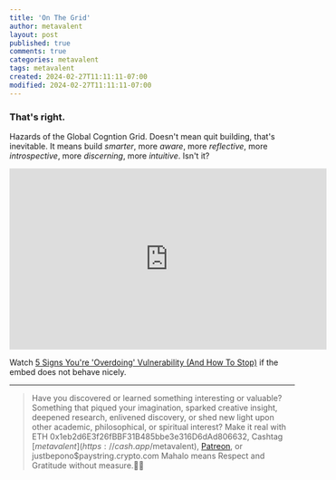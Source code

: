 ```yaml
---
title: 'On The Grid'
author: metavalent
layout: post
published: true
comments: true
categories: metavalent
tags: metavalent
created: 2024-02-27T11:11:11-07:00
modified: 2024-02-27T11:11:11-07:00
---
```


### That's right.

Hazards of the Global Cogntion Grid. Doesn't mean quit building, that's inevitable. It means build *smarter*, more *aware*, more *reflective*, more *introspective*, more *discerning*, more *intuitive*. Isn't it?

<!-- YouTube Player -->
<iframe id="ytplayer" type="text/html" class="center"loading="lazy" width="560" height="320" src="https://www.youtube.com/embed/m_B3afFDPHc" frameborder="0"></iframe>

Watch [5 Signs You're \'Overdoing\' Vulnerability \(And How To Stop\)](https://youtu.be/m_B3afFDPHc) if the embed does not behave nicely.

---
> Have you discovered or learned something interesting or valuable? Something that piqued your imagination, sparked creative insight, deepened research, enlivened discovery, or shed new light upon other academic, philosophical, or spiritual interest? Make it real with ETH 0x1eb2d6E3f26fBBF31B485bbe3e316D6dAd806632, Cashtag [$metavalent](https://cash.app/$metavalent), [Patreon](https://patreon.com/metavalent), or justbepono$paystring.crypto.com Mahalo means Respect and Gratitude without measure.🙏🏼
